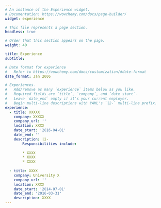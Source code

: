 ```yaml
---
# An instance of the Experience widget.
# Documentation: https://wowchemy.com/docs/page-builder/
widget: experience

# This file represents a page section.
headless: true

# Order that this section appears on the page.
weight: 40

title: Experience
subtitle:

# Date format for experience
#   Refer to https://wowchemy.com/docs/customization/#date-format
date_format: Jan 2006

# Experiences.
#   Add/remove as many `experience` items below as you like.
#   Required fields are `title`, `company`, and `date_start`.
#   Leave `date_end` empty if it's your current employer.
#   Begin multi-line descriptions with YAML's `|2-` multi-line prefix.
experience:
  - title: XXXXX
    company: XXXXX
    company_url: ''
    location: XXXX
    date_start: '2016-04-01'
    date_end: ''
    description: |2-
        Responsibilities include:
        
        * XXXX
        * XXXX
        * XXXX
        
  - title: XXXX
    company: University X
    company_url: ''
    location: XXXX
    date_start: '2014-07-01'
    date_end: '2016-03-31'
    description: XXXX
---
```

